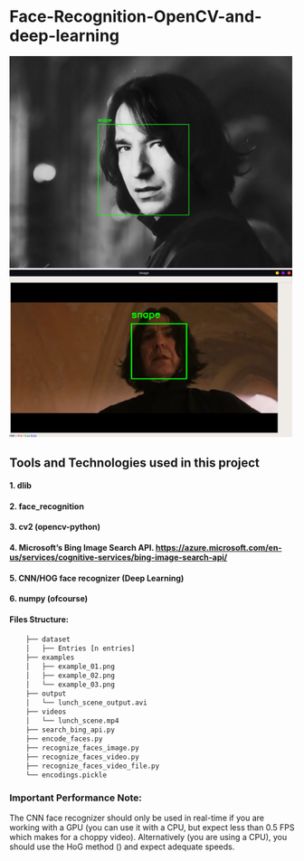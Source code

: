 # Face-Recognition-OpenCV-and-deep-learning

<img width="500" alt="portfolio_view" src="https://github.com/ashish1sasmal/Face-Recognition-OpenCV-and-deep-learning/blob/master/snape_detect.jpg">
<img width="500" alt="portfolio_view" src="https://github.com/ashish1sasmal/Face-Recognition-OpenCV-and-deep-learning/blob/master/Screenshot%20from%202020-07-14%2005-57-46.png">

## Tools and Technologies used in this project
####   1. dlib
####   2. face_recognition
####   3. cv2 (opencv-python)
####   4. Microsoft’s Bing Image Search API. https://azure.microsoft.com/en-us/services/cognitive-services/bing-image-search-api/
####   5. CNN/HOG face recognizer (Deep Learning)
####   6. numpy (ofcourse)

#### Files Structure:
        ├── dataset
        │   ├── Entries [n entries]
        ├── examples
        │   ├── example_01.png
        │   ├── example_02.png
        │   └── example_03.png
        ├── output
        │   └── lunch_scene_output.avi
        ├── videos
        │   └── lunch_scene.mp4
        ├── search_bing_api.py
        ├── encode_faces.py
        ├── recognize_faces_image.py
        ├── recognize_faces_video.py
        ├── recognize_faces_video_file.py
        └── encodings.pickle


### Important Performance Note:
The CNN face recognizer should only be used in real-time if you are working with a GPU 
(you can use it with a CPU, but expect less than 0.5 FPS which makes for a choppy video). 
Alternatively (you are using a CPU), you should use the HoG method
() and expect adequate speeds. 

